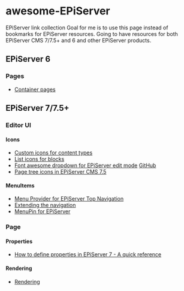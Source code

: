 # awesome-EPiServer
EPiServer link collection
Goal for me is to use this page instead of bookmarks for EPiServer resources.
Going to have resources for both EPiServer CMS 7/7.5+ and 6 and other EPiServer products.

## EPiServer 6
### Pages
- [Container pages](http://world.episerver.com/Blogs/Linus-Ekstrom/Dates/2011/3/Container-pages/)

## EPiServer 7/7.5+
### Editor UI
#### Icons
- [Custom icons for content types](https://www.epinova.no/blog/arve-systad/dates/2014/5/custom-icons-for-content-types/)
- [List icons for blocks](http://jonika.nu/JonasBlogg/archives/347)
- [Font awesome dropdown for EPiServer edit mode](http://www.mogul.com/en/about-mogul/blog/font-awesome-dropdown-for-episerver-edit-mode) [GitHub](https://github.com/mariajemaria/FontAwesomeIconsDropdown)
- [Page tree icons in EPiServer CMS 7.5](http://blog.nansen.com/2014/10/page-tree-icons-in-episerver-cms-75.html)

#### MenuItems
- [Menu Provider for EPiServer Top Navigation](http://world.episerver.com/blogs/Jacob-Khan/Dates/2013/1/Menu-Provider-for-EPiServer-Top-Navigation/)
- [Extending the navigation](http://world.episerver.com/documentation/items/developers-guide/episerver-cms/75/user-interface/extending-the-navigation/)
- [MenuPin for EPiServer](https://github.com/davidknipe/MenuPin/)

### Page
#### Properties
- [How to define properties in EPiServer 7 - A quick reference](http://world.episerver.com/blogs/Alexander-Haneng/Dates/2012/7/How-to-define-properties-in-EPiServer-7---A-quick-reference/)

#### Rendering
- [Rendering](http://world.episerver.com/documentation/Items/Developers-Guide/EPiServer-CMS/8/Rendering/Rendering/)